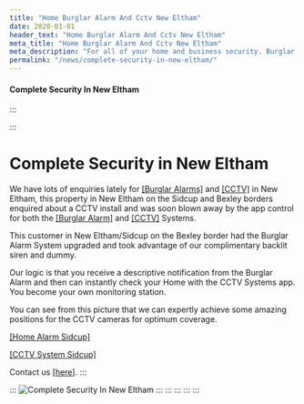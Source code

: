 ```yaml
---
title: "Home Burglar Alarm And Cctv New Eltham"
date: 2020-01-01
header_text: "Home Burglar Alarm And Cctv New Eltham"
meta_title: "Home Burglar Alarm And Cctv New Eltham"
meta_description: "For all of your home and business security. Burglar Alarm Servicing, Burglar Alarm Installation, Alarm Battery and CCTV. Call 020 8302 4065 or email us."
permalink: "/news/complete-security-in-new-eltham/"
---
```


#### Complete Security In New Eltham

:::

::: 
# Complete Security in New Eltham

We have lots of enquiries lately for [[Burglar Alarms]](../categories/burglar-alarms.php.html) and [[CCTV]](../categories/cctv.php.html) in New Eltham, this property in New Eltham on the Sidcup and Bexley borders enquired about a CCTV install and was soon blown away by the app control for both the [[Burglar Alarm]](../categories/burglar-alarms.php.html) and [[CCTV]](../categories/cctv.php.html) Systems.

This customer in New Eltham/Sidcup on the Bexley border had the Burglar Alarm System upgraded and took advantage of our complimentary backlit siren and dummy.

Our logic is that you receive a descriptive notification from the Burglar Alarm and then can instantly check your Home with the CCTV Systems app. You become your own monitoring station.

You can see from this picture that we can expertly achieve some amazing positions for the CCTV cameras for optimum coverage.

[[Home Alarm Sidcup]](../categories/burglar-alarms.php.html)

[[CCTV System Sidcup]](../categories/cctv.php.html)

Contact us [[here]](../contact.php.html).
:::

::: 
![Complete Security In New Eltham](https://res.cloudinary.com/kbs/image/upload/w1760jfqudwtfclsyqag.jpg)
:::
:::
:::
:::
:::